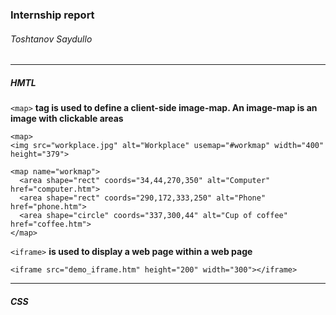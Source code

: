 ### __Internship report__
######  Toshtanov Saydullo

<hr>


##### __*HMTL*__


  `<map>`   __tag is used to define a client-side image-map. An image-map is an image with clickable areas__

```
<map>
<img src="workplace.jpg" alt="Workplace" usemap="#workmap" width="400" height="379">

<map name="workmap">
  <area shape="rect" coords="34,44,270,350" alt="Computer" href="computer.htm">
  <area shape="rect" coords="290,172,333,250" alt="Phone" href="phone.htm">
  <area shape="circle" coords="337,300,44" alt="Cup of coffee" href="coffee.htm">
</map>
```

`<iframe>`  __is used to display a web page within a web page__

`<iframe src="demo_iframe.htm" height="200" width="300"></iframe>`


<hr>

##### __*CSS*__
